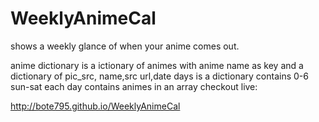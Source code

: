 WeeklyAnimeCal
==============

shows a weekly glance of when your anime comes out.

anime dictionary is a  ictionary of animes with anime name as key 
and a dictionary of pic_src, name,src url,date
days is a dictionary contains 0-6 sun-sat
each day contains animes in an array
checkout live:

http://bote795.github.io/WeeklyAnimeCal

